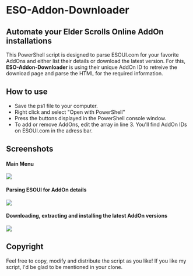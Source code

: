 # ESO-Addon-Downloader
## Automate your Elder Scrolls Online AddOn installations


This PowerShell script is designed to parse ESOUI.com for your favorite AddOns and either list their details or download the latest version. For this, **ESO-Addon-Downloader** is using their unique AddOn ID to retreive the download page and parse the HTML for the required information.

## How to use

- Save the ps1 file to your computer.
- Right click and select "Open with PowerShell"
- Press the buttons displayed in the PowerShell console window.
- To add or remove AddOns, edit the array in line 3. You'll find AddOn IDs on ESOUI.com in the adress bar.

## Screenshots
#### Main Menu
![](https://i.imgur.com/TKoebGf.png)
#### Parsing ESOUI for AddOn details
![](https://i.imgur.com/o4kFdKk.png)
#### Downloading, extracting and installing the latest AddOn versions
![](https://i.imgur.com/zYlLtm9.png)

## Copyright
Feel free to copy, modify and distribute the script as you like! If you like my script, I'd be glad to be mentioned in your clone.
